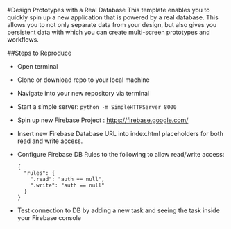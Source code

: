 #Design Prototypes with a Real Database
This template enables you to quickly spin up a new application that is powered by a real database. This allows you to not only separate data from your design, but also gives you persistent data with which you can create multi-screen prototypes and workflows.

##Steps to Reproduce
+ Open terminal
+ Clone or download repo to your local machine
+ Navigate into your new repository via terminal
+ Start a simple server: `python -m SimpleHTTPServer 8000`

+ Spin up new Firebase Project : https://firebase.google.com/
+ Insert new Firebase Database URL into index.html placeholders for both read and write access.
+ Configure Firebase DB Rules to the following to allow read/write access: 
    ```
    {
      "rules": {
        ".read": "auth == null",
        ".write": "auth == null"
      }
    }
    ```

+ Test connection to DB by adding a new task and seeing the task inside your Firebase console